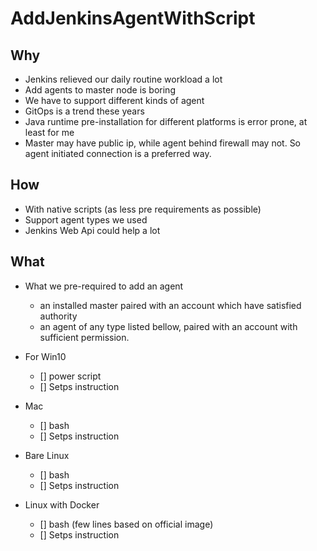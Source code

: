 # AddJenkinsAgentWithScript

## Why
- Jenkins relieved our daily routine workload a lot
- Add agents to master node is boring
- We have to support different kinds of agent
- GitOps is a trend these years
- Java runtime pre-installation for different platforms is error prone, at least for me
- Master may have public ip, while agent behind firewall may not. So agent initiated connection is a preferred way.

## How
- With native scripts (as less pre requirements as possible)
- Support agent types we used
- Jenkins Web Api could help a lot

## What
- What we pre-required to add an agent
  - an installed master paired with an account which have satisfied authority
  - an agent of any type listed bellow, paired with an account with sufficient permission.

- For Win10
  - [] power script
  - [] Setps instruction
  
- Mac
  - [] bash
  - [] Setps instruction

- Bare Linux
  - [] bash
  - [] Setps instruction
  
- Linux with Docker
  - [] bash (few lines based on official image)
  - [] Setps instruction
